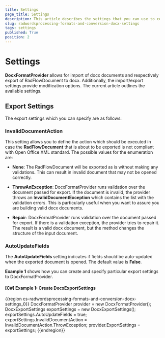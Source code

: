 ```yaml
---
title: Settings
page_title: Settings
description: This article describes the settings that you can use to control how the DOCX documents are imported/exported in WordsProcessing.
slug: radwordsprocessing-formats-and-conversion-docx-settings
tags: settings
published: True
position: 2
---
```


# Settings



__DocxFormatProvider__ allows for import of docx documents and respectively export of RadFlowDocument to docx. Additionally, the import/export settings provide modification options. The current article outlines the available settings.
      

## Export Settings

The export settings which you can specify are as follows:

### InvalidDocumentAction

This setting allows you to define the action which should be executed in case the __RadFlowDocument__ that is about to be exported is not compliant with Open Office XML standard. The possible values for the enumeration are:
              

* __None__: The RadFlowDocument will be exported as is without making any validations. This can result in invalid document that may not be opened correctly.
                  

* __ThrowAnException__: DocxFormatProvider runs validation over the document passed for export. If the document is invalid, the provider throws an __InvalidDocumentException__ which contains the list with the validation errors. This is particularly useful when you want to assure you are building valid docx documents.
                  

* __Repair__: DocxFormatProvider runs validation over the document passed for export. If there is a validation exception, the provider tries to repair it. The result is a valid docx document, but the method changes the structure of the input document.
                  
### AutoUpdateFields

The __AutoUpdateFields__ setting indicates if fields should be auto-updated when the exported document is opened. The default value is __False__.
              

__Example 1__ shows how you can create and specify particular export settings to DocxFormatProvider.
        

#### __[C#] Example 1: Create DocxExportSettings__

{{region cs-radwordsprocessing-formats-and-conversion-docx-settings_0}}
	DocxFormatProvider provider = new DocxFormatProvider();
	DocxExportSettings exportSettings = new DocxExportSettings();
	exportSettings.AutoUpdateFields = true;
	exportSettings.InvalidDocumentAction = InvalidDocumentAction.ThrowException;
	provider.ExportSettings = exportSettings;
{{endregion}}


